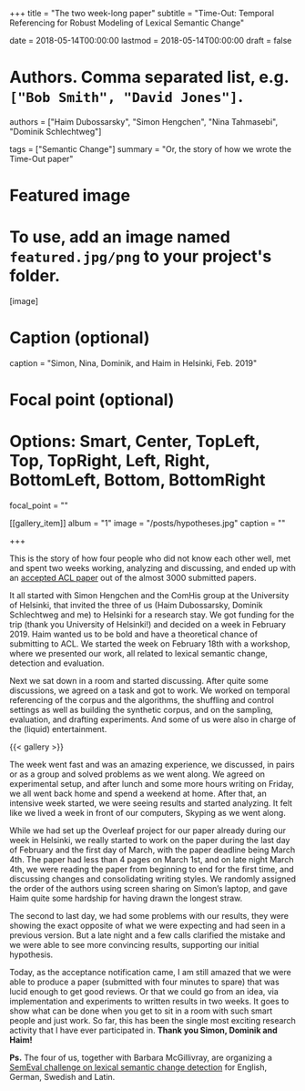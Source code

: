 +++
title = "The two week-long paper"
subtitle = "Time-Out: Temporal Referencing for Robust Modeling of Lexical Semantic Change"

date = 2018-05-14T00:00:00
lastmod = 2018-05-14T00:00:00
draft = false

# Authors. Comma separated list, e.g. `["Bob Smith", "David Jones"]`.
authors = ["Haim Dubossarsky", "Simon Hengchen", "Nina Tahmasebi", "Dominik Schlechtweg"]

tags = ["Semantic Change"]
summary = "Or, the story of how we wrote the Time-Out paper"

# Featured image
# To use, add an image named `featured.jpg/png` to your project's folder. 
[image]
  # Caption (optional)
  caption = "Simon, Nina, Dominik, and Haim in Helsinki, Feb. 2019"

  # Focal point (optional)
  # Options: Smart, Center, TopLeft, Top, TopRight, Left, Right, BottomLeft, Bottom, BottomRight
  focal_point = ""
  
[[gallery_item]]
album = "1"
image = "/posts/hypotheses.jpg"
caption = ""


+++


This is the story of how four people who did not know each other well, met and spent two weeks working, analyzing and discussing, and ended up with an <a href="/publication/2019-acl2019/">accepted ACL paper</a> out of the almost 3000 submitted papers.

It all started with Simon Hengchen and the ComHis group at the University of Helsinki, that invited the three of us (Haim Dubossarsky, Dominik Schlechtweg and me) to Helsinki for a research stay. We got funding for the trip (thank you University of Helsinki!) and decided on a week in February 2019. Haim wanted us to be bold and have a theoretical chance of submitting to ACL. We started the week on February 18th with a workshop, where we presented our work, all related to lexical semantic change, detection and evaluation. 

Next we sat down in a room and started discussing. After quite some discussions, we agreed on a task and got to work. We worked on  temporal referencing of the corpus and the algorithms, the shuffling and control settings as well as building the synthetic corpus, and on the sampling, evaluation, and drafting experiments. And some of us were also in charge of the (liquid) entertainment.

{{< gallery >}}

The week went fast and was an amazing experience, we discussed, in pairs or as a group and solved problems as we went along. We agreed on experimental setup, and after lunch and some more hours writing on Friday, we all went back home and spend a weekend at home. After that, an intensive week started, we were seeing results and started analyzing. It felt like we lived a week in front of our computers, Skyping as we went along. 

While we had set up the Overleaf project for our paper already during our week in Helsinki, we really started to work on the paper during the last day of February and the first day of March, with the paper deadline being March 4th. The paper had less than 4 pages on March 1st, and on late night March 4th, we were reading the paper from beginning to end for the first time, and discussing changes and consolidating writing styles. We randomly assigned the order of the authors using screen sharing on Simon’s laptop, and gave Haim quite some hardship for having drawn the longest straw. 

The second to last day, we had some problems with our results, they were showing the exact opposite of what we were expecting and had seen in a previous version. But a late night and a few calls clarified the mistake and we were able to see more convincing results, supporting our initial hypothesis. 
 
 
Today, as the acceptance notification came, I am still amazed that we were able to produce a paper (submitted with four minutes to spare) that was lucid enough to get good reviews. Or that we could go from an idea, via implementation and experiments to written results in two weeks. It goes to show what can be done when you get to sit in a room with such smart people and just work. So far, this has been the single most exciting research activity that I have ever participated in. **Thank you Simon, Dominik and Haim!**

**Ps.** The four of us, together with Barbara McGillivray, are organizing a <a href="/semeval">SemEval challenge on lexical semantic change detection</a> for English, German, Swedish and Latin. 



